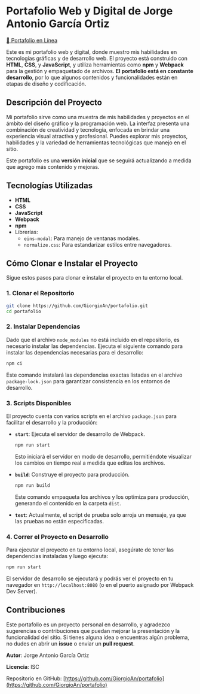 # Portafolio Web y Digital de Jorge Antonio García Ortiz

[💼 Portafolio en Línea](https://jgartiz.netlify.app/)

Este es mi portafolio web y digital, donde muestro mis habilidades en tecnologías gráficas y de desarrollo web. El proyecto está construido con **HTML**, **CSS**, y **JavaScript**, y utiliza herramientas como **npm** y **Webpack** para la gestión y empaquetado de archivos. **El portafolio está en constante desarrollo**, por lo que algunos contenidos y funcionalidades están en etapas de diseño y codificación.

## Descripción del Proyecto

Mi portafolio sirve como una muestra de mis habilidades y proyectos en el ámbito del diseño gráfico y la programación web. La interfaz presenta una combinación de creatividad y tecnología, enfocada en brindar una experiencia visual atractiva y profesional. Puedes explorar mis proyectos, habilidades y la variedad de herramientas tecnológicas que manejo en el sitio.

Este portafolio es una **versión inicial** que se seguirá actualizando a medida que agrego más contenido y mejoras.

## Tecnologías Utilizadas

- **HTML**
- **CSS**
- **JavaScript**
- **Webpack**
- **npm**
- Librerías:
  - `eins-modal`: Para manejo de ventanas modales.
  - `normalize.css`: Para estandarizar estilos entre navegadores.

## Cómo Clonar e Instalar el Proyecto

Sigue estos pasos para clonar e instalar el proyecto en tu entorno local.

### 1. Clonar el Repositorio

```bash
git clone https://github.com/GiorgioAn/portafolio.git
cd portafolio
```

### 2. Instalar Dependencias

Dado que el archivo `node_modules` no está incluido en el repositorio, es necesario instalar las dependencias. Ejecuta el siguiente comando para instalar las dependencias necesarias para el desarrollo:

```bash
npm ci
```

Este comando instalará las dependencias exactas listadas en el archivo `package-lock.json` para garantizar consistencia en los entornos de desarrollo.

### 3. Scripts Disponibles

El proyecto cuenta con varios scripts en el archivo `package.json` para facilitar el desarrollo y la producción:

- **`start`**: Ejecuta el servidor de desarrollo de Webpack.

   ```bash
   npm run start
   ```

   Esto iniciará el servidor en modo de desarrollo, permitiéndote visualizar los cambios en tiempo real a medida que editas los archivos.

- **`build`**: Construye el proyecto para producción.

   ```bash
   npm run build
   ```

   Este comando empaqueta los archivos y los optimiza para producción, generando el contenido en la carpeta `dist`.

- **`test`**: Actualmente, el script de prueba solo arroja un mensaje, ya que las pruebas no están especificadas.

### 4. Correr el Proyecto en Desarrollo

Para ejecutar el proyecto en tu entorno local, asegúrate de tener las dependencias instaladas y luego ejecuta:

```bash
npm run start
```

El servidor de desarrollo se ejecutará y podrás ver el proyecto en tu navegador en `http://localhost:8080` (o en el puerto asignado por Webpack Dev Server).

## Contribuciones

Este portafolio es un proyecto personal en desarrollo, y agradezco sugerencias o contribuciones que puedan mejorar la presentación y la funcionalidad del sitio. Si tienes alguna idea o encuentras algún problema, no dudes en abrir un **issue** o enviar un **pull request**.

**Autor**: Jorge Antonio García Ortiz

**Licencia**: ISC

Repositorio en GitHub: [https://github.com/GiorgioAn/portafolio](https://github.com/GiorgioAn/portafolio)
